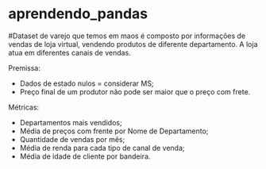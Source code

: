 # aprendendo_pandas
#Dataset de varejo que temos em maos é composto por informações de vendas de loja virtual, vendendo produtos de diferente departamento. A loja atua em diferentes canais de vendas.

Premissa:
- Dados de estado nulos = considerar MS;
- Preço final de um produtor não pode ser maior que o preço com frete.

Métricas:
- Departamentos mais vendidos;
- Média de preços com frente por Nome de Departamento;
- Quantidade de vendas por mês;
- Média de renda para cada tipo de canal de venda;
- Média de idade de cliente por bandeira.
